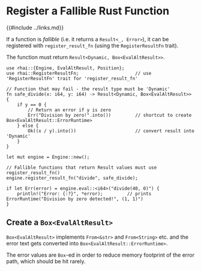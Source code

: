Register a Fallible Rust Function
================================

{{#include ../links.md}}

If a function is _fallible_ (i.e. it returns a `Result<_, Error>`), it can be registered with `register_result_fn`
(using the `RegisterResultFn` trait).

The function must return `Result<Dynamic, Box<EvalAltResult>>`.

```rust,no_run
use rhai::{Engine, EvalAltResult, Position};
use rhai::RegisterResultFn;                     // use 'RegisterResultFn' trait for 'register_result_fn'

// Function that may fail - the result type must be 'Dynamic'
fn safe_divide(x: i64, y: i64) -> Result<Dynamic, Box<EvalAltResult>> {
    if y == 0 {
        // Return an error if y is zero
        Err("Division by zero!".into())         // shortcut to create Box<EvalAltResult::ErrorRuntime>
    } else {
        Ok((x / y).into())                      // convert result into 'Dynamic'
    }
}

let mut engine = Engine::new();

// Fallible functions that return Result values must use register_result_fn()
engine.register_result_fn("divide", safe_divide);

if let Err(error) = engine.eval::<i64>("divide(40, 0)") {
    println!("Error: {:?}", *error);         // prints ErrorRuntime("Division by zero detected!", (1, 1)")
}
```

Create a `Box<EvalAltResult>`
----------------------------

`Box<EvalAltResult>` implements `From<&str>` and `From<String>` etc.
and the error text gets converted into `Box<EvalAltResult::ErrorRuntime>`.

The error values are `Box`-ed in order to reduce memory footprint of the error path, which should be hit rarely.
